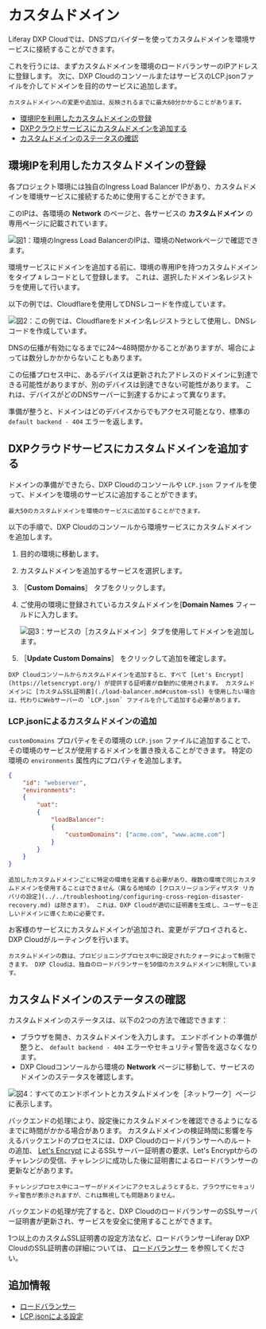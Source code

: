 # カスタムドメイン

Liferay DXP Cloudでは、DNSプロバイダーを使ってカスタムドメインを環境サービスに接続することができます。

これを行うには、まずカスタムドメインを環境のロードバランサーのIPアドレスに登録します。 次に、DXP CloudのコンソールまたはサービスのLCP.jsonファイルを介してドメインを目的のサービスに追加します。

```{warning}
カスタムドメインへの変更や追加は、反映されるまでに最大60分かかることがあります。
```

* [環境IPを利用したカスタムドメインの登録](#registering-a-custom-domain-with-an-environment-ip)
* [DXPクラウドサービスにカスタムドメインを追加する](#adding-a-custom-domain-to-a-dxp-cloud-service)
* [カスタムドメインのステータスの確認](#verifying-the-status-of-a-custom-domain)

## 環境IPを利用したカスタムドメインの登録

各プロジェクト環境には独自のIngress Load Balancer IPがあり、カスタムドメインを環境サービスに接続するために使用することができます。

このIPは、各環境の **Network** のページと、各サービスの **カスタムドメイン** の専用ページに記載されています。

![図1：環境のIngress Load BalancerのIPは、環境のNetworkページで確認できます。](./custom-domains/images/01.png)

環境サービスにドメインを追加する前に、環境の専用IPを持つカスタムドメインをタイプ `A` レコードとして登録します。 これは、選択したドメイン名レジストラを使用して行います。

以下の例では、Cloudflareを使用してDNSレコードを作成しています。

![図2：この例では、Cloudflareをドメイン名レジストラとして使用し、DNSレコードを作成しています。](./custom-domains/images/02.png)

DNSの伝播が有効になるまでに24〜48時間かかることがありますが、場合によっては数分しかかからないこともあります。

この伝播プロセス中に、あるデバイスは更新されたアドレスのドメインに到達できる可能性がありますが、別のデバイスは到達できない可能性があります。 これは、デバイスがどのDNSサーバーに到達するかによって異なります。

準備が整うと、ドメインはどのデバイスからでもアクセス可能となり、標準の `default backend - 404` エラーを返します。

## DXPクラウドサービスにカスタムドメインを追加する

ドメインの準備ができたら、DXP Cloudのコンソールや `LCP.json` ファイルを使って、ドメインを環境のサービスに追加することができます。

```{important}
最大50のカスタムドメインを環境のサービスに追加することができます。
```

以下の手順で、DXP Cloudのコンソールから環境サービスにカスタムドメインを追加します。

1. 目的の環境に移動します。

1. カスタムドメインを追加するサービスを選択します。

1. ［**Custom Domains**］ タブをクリックします。

1. ご使用の環境に登録されているカスタムドメインを[**Domain Names** フィールドに入力します。

    ![図3：サービスの［カスタムドメイン］タブを使用してドメインを追加します。](./custom-domains/images/03.png)

1. ［**Update Custom Domains**］ をクリックして追加を確定します。

```{note}
DXP Cloudコンソールからカスタムドメインを追加すると、すべて [Let's Encrypt](https://letsencrypt.org/) が提供する証明書が自動的に使用されます。 カスタムドメインに [カスタムSSL証明書](./load-balancer.md#custom-ssl) を使用したい場合は、代わりにWebサーバーの `LCP.json` ファイルを介して追加する必要があります。
```

### LCP.jsonによるカスタムドメインの追加

`customDomains` プロパティをその環境の `LCP.json` ファイルに追加することで、その環境のサービスが使用するドメインを置き換えることができます。 特定の環境の `environments` 属性内にプロパティを追加します。

```json
{
    "id": "webserver",
    "environments":
    {
        "uat":
        {
            "loadBalancer":
            {
                "customDomains": ["acme.com", "www.acme.com"]
            }
        }
    } 
}
```

```{important}
追加したカスタムドメインごとに特定の環境を定義する必要があり、複数の環境で同じカスタムドメインを使用することはできません（異なる地域の [クロスリージョンディザスタ リカバリの設定](../../troubleshooting/configuring-cross-region-disaster-recovery.md) は除きます）。 これは、DXP Cloudが適切に証明書を生成し、ユーザーを正しいドメインに導くために必要です。
```

お客様のサービスにカスタムドメインが追加され、変更がデプロイされると、DXP Cloudがルーティングを行います。

```{note}
カスタムドメインの数は、プロビジョニングプロセス中に設定されたクォータによって制限できます。 DXP Cloudは、独自のロードバランサーを50個のカスタムドメインに制限しています。
```

## カスタムドメインのステータスの確認

カスタムドメインのステータスは、以下の2つの方法で確認できます：

* ブラウザを開き、カスタムドメインを入力します。 エンドポイントの準備が整うと、 `default backend - 404` エラーやセキュリティ警告を返さなくなります。
* DXP Cloudコンソールから環境の **Network** ページに移動して、サービスのドメインのステータスを確認します。

![図4：すべてのエンドポイントとカスタムドメインを［ネットワーク］ページに表示します。](./custom-domains/images/04.png)

バックエンドの処理により、設定後にカスタムドメインを確認できるようになるまでに時間がかかる場合があります。 カスタムドメインの検証時間に影響を与えるバックエンドのプロセスには、DXP Cloudのロードバランサーへのルートの追加、 [Let's Encrypt](https://letsencrypt.org/) によるSSLサーバー証明書の要求、Let's Encryptからのチャレンジの受信、チャレンジに成功した後に証明書によるロードバランサーの更新などがあります。

```{important}
チャレンジプロセス中にユーザーがドメインにアクセスしようとすると、ブラウザにセキュリティ警告が表示されますが、これは無視しても問題ありません。
```

バックエンドの処理が完了すると、DXP CloudのロードバランサーのSSLサーバー証明書が更新され、サービスを安全に使用することができます。

1つ以上のカスタムSSL証明書の設定方法など、ロードバランサーLiferay DXP CloudのSSL証明書の詳細については、 [ロードバランサー](./load-balancer.md) を参照してください。

## 追加情報

* [ロードバランサー](./load-balancer.md)
* [LCP.jsonによる設定](../../reference/configuration-via-lcp-json.md)
